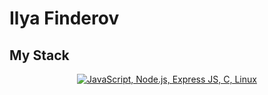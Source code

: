 # Ilya Finderov 
## My Stack
<p align="center">
  <a href="#">
    <img src="https://skillicons.dev/icons?i=js,nodejs,expressjs,c,linux" alt="JavaScript, Node.js, Express JS, C, Linux">
  </a>
</p>

